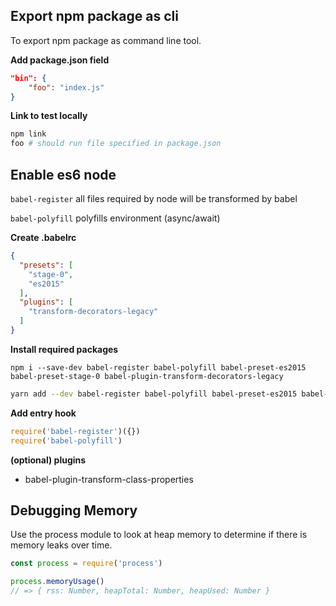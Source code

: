 ## Export npm package as cli

To export npm package as command line tool.

**Add package.json field**

```json
"bin": {
	"foo": "index.js"
}
```

**Link to test locally**

```sh
npm link
foo # should run file specified in package.json
```

## Enable es6 node

`babel-register` all files required by node will be transformed by babel

`babel-polyfill` polyfills environment (async/await)

**Create .babelrc**

```json
{
  "presets": [
  	"stage-0", 
  	"es2015"
  ],
  "plugins": [
  	"transform-decorators-legacy"
  ]
}
```

**Install required packages**

```
npm i --save-dev babel-register babel-polyfill babel-preset-es2015 babel-preset-stage-0 babel-plugin-transform-decorators-legacy
```

```sh
yarn add --dev babel-register babel-polyfill babel-preset-es2015 babel-preset-stage-0 babel-plugin-transform-decorators-legacy
```

**Add entry hook**

```js
require('babel-register')({})
require('babel-polyfill')
```

**(optional) plugins**

- babel-plugin-transform-class-properties

## Debugging Memory

Use the process module to look at heap memory to determine if there is memory leaks over time.

```js
const process = require('process')

process.memoryUsage()
// => { rss: Number, heapTotal: Number, heapUsed: Number }
```